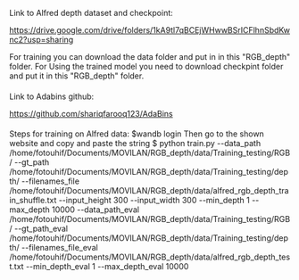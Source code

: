 Link to Alfred depth dataset and checkpoint:

https://drive.google.com/drive/folders/1kA9tl7qBCEjWHwwBSrICFlhnSbdKwnc2?usp=sharing

For training you can download the data folder and put in in this "RGB_depth" folder.
For Using the trained model you need to download checkpint folder and put it in this "RGB_depth" folder.

####
Link to Adabins github:

https://github.com/shariqfarooq123/AdaBins

####
Steps for training on Alfred data:
$wandb login
Then go to the shown website and copy and paste the string
$ python train.py --data_path /home/fotouhif/Documents/MOVILAN/RGB_depth/data/Training_testing/RGB/ --gt_path /home/fotouhif/Documents/MOVILAN/RGB_depth/data/Training_testing/depth/ --filenames_file /home/fotouhif/Documents/MOVILAN/RGB_depth/data/alfred_rgb_depth_train_shuffle.txt --input_height 300 --input_width 300 --min_depth 1 --max_depth 10000 --data_path_eval /home/fotouhif/Documents/MOVILAN/RGB_depth/data/Training_testing/RGB/ --gt_path_eval /home/fotouhif/Documents/MOVILAN/RGB_depth/data/Training_testing/depth/ --filenames_file_eval /home/fotouhif/Documents/MOVILAN/RGB_depth/data/alfred_rgb_depth_test.txt --min_depth_eval 1 --max_depth_eval 10000